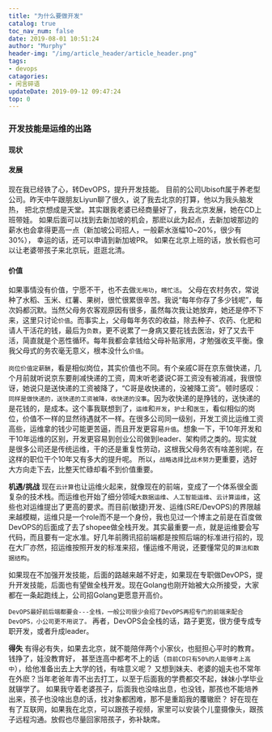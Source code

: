 ```yaml
---
title: "为什么要做开发"
catalog: true
toc_nav_num: false
date: 2019-08-01 10:51:24
author: "Murphy"
header-img: "/img/article_header/article_header.png"
tags:
- devops
catagories:
- 闲言碎语
updateDate: 2019-09-12 09:47:24
top: 0
---
```

### 开发技能是运维的出路
#### 现状
#### 发展
现在我已经铁了心，转DevOPS，提升开发技能。
目前的公司Ubisoft属于养老型公司。昨天中午跟朋友Liyun聊了很久，说了我去北京的打算，他以为我头脑发热，
把北京想成是天堂。其实跟我老婆已经商量好了，我去北京发展，她在CD上班带娃。
如果后面可以找到去新加坡的机会，那麽以此为起点，去新加坡那边的薪水也会拿得更高一点（新加坡公司招人，一般薪水涨幅10~20%，很少有30%），
幸运的话，还可以申请到新加坡PR。
如果在北京上班的话，放长假也可以让老婆带孩子来北京玩，逛逛北清。

#### 价值
如果事情没有价值，宁愿不干，也不去做`无用功`，`瞎忙活`。
父母在农村务农，常说种了水稻、玉米、红薯、果树，很忙很累很辛苦。我说“每年你存了多少钱呢”，每次妈都沉默。当然父母务农客观原因有很多，虽然每次我让她放弃，她还是停不下来，这里只讨论`价值`。而事实上，父母每年务农的收益，除去种子、农药、化肥和请人干活花的钱，最后为`负数`，更不说累了一身病又要花钱去医治，好了又去干活，简直就是个恶性循环。每年我都会拿钱给父母补贴家用，才勉强收支平衡。像我父母式的务农毫无意义，根本没什么`价值`。


`岗位价值定薪酬`，看是相似岗位，其实价值也不同。有个亲戚C哥在京东做快递，几个月前就听说京东要削减快递的工资，周末听老婆说C哥工资没有被消减，我很惊讶，她说只是送快递的工资被降了，“C哥是收快递的，没被降工资”。顿时感叹：`同样是做快递的，送快递的工资被降，收快递的没事`。因为收快递的是挣钱的，送快递的是花钱的，是成本。这个事我联想到了，`运维`和`开发`，`护士`和`医生`，看似相似的岗位，价值不一样的显然待遇就不一样。在很多公司同一级别，开发工资比运维工资高些，运维拿的钱少可能更苦逼，而且开发更容易`升值`。想象一下，干10年开发和干10年运维的区别，开发更容易到创业公司做到leader、架构师之类的。现实就是很多公司还是传统运维，干的还是重复性劳动，这根我父母务农有啥差别呢，在这样的职位干个10年又有多大的提升呢。
所以，`战略选择`比`战术努力`更重要，选好大方向走下去，比整天忙碌却看不到价值重要。


**机遇/挑战**
现在`云计算`也让运维火起来，就像现在的前端，变成了一个体系很全面复杂的技术栈。而运维也开始了细分领域`大数据运维`、`人工智能运维`、`云计算运维`，这些也对运维提出了更高的要求。而目前(敏捷)开发、运维(SRE/DevOPS)的界限越来越模糊，运维只是一个role而不是一个身份，我也见过一个博主之前是在百度做DevOPS的后面成了去了shopee做全栈开发。其实最重要一点，就是运维要会写代码，而且要有一定水准。好几年前腾讯招前端都是按照后端的标准进行招的，现在大厂亦然，招运维按照开发的标准来招，懂运维不用说，还要懂常见的`算法和数据结构`。


如果现在不加强开发技能，后面的路越来越不好走，如果现在专职做DevOPS，提升开发技能，后面也有望做全栈开发。现在Golang也刚开始被大众所接受，大家都在一条起跑线上，公司招Golang更愿意开高价。


`DevOPS最好前后端都要会---全栈，一般公司很少会招了DevOPS再招专门的前端来配合DevOPS，小公司更不用说了。` 再者，DevOPS会全栈的话，路子更宽，很方便专成专职开发，或者升成leader。


**得失** 有得必有失，如果去北京，就不能陪伴两个小家伙，也挺担心平时的教育。钱挣了，娃没教育好，
甚至连高中都考不上的话（`目前CD只有50%的人能够考上高中`），给他准备出去上大学的钱，有啥意义呢？
又想到妹夫、老婆的姐夫也不常年在外麽？当年老爸年青不出去打工，以至于后面我的学费都交不起，妹妹小学毕业就辍学了。
如果我守着老婆孩子，后面我也没啥出息，也没钱，那孩也不能培养出来，孩子也没啥出息的话，找对象都困难，那不是重蹈我的覆辙麽？
好在现在有了互联网，如果我在北京，可以跟孩子视频，家里可以安装个儿童摄像头，跟孩子远程沟通。放假也尽量回家陪孩子，弥补缺席。